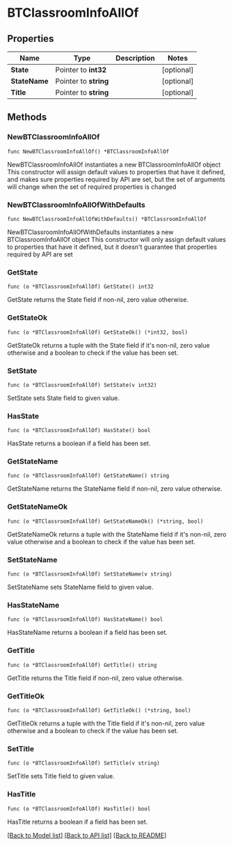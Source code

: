 # BTClassroomInfoAllOf

## Properties

Name | Type | Description | Notes
------------ | ------------- | ------------- | -------------
**State** | Pointer to **int32** |  | [optional] 
**StateName** | Pointer to **string** |  | [optional] 
**Title** | Pointer to **string** |  | [optional] 

## Methods

### NewBTClassroomInfoAllOf

`func NewBTClassroomInfoAllOf() *BTClassroomInfoAllOf`

NewBTClassroomInfoAllOf instantiates a new BTClassroomInfoAllOf object
This constructor will assign default values to properties that have it defined,
and makes sure properties required by API are set, but the set of arguments
will change when the set of required properties is changed

### NewBTClassroomInfoAllOfWithDefaults

`func NewBTClassroomInfoAllOfWithDefaults() *BTClassroomInfoAllOf`

NewBTClassroomInfoAllOfWithDefaults instantiates a new BTClassroomInfoAllOf object
This constructor will only assign default values to properties that have it defined,
but it doesn't guarantee that properties required by API are set

### GetState

`func (o *BTClassroomInfoAllOf) GetState() int32`

GetState returns the State field if non-nil, zero value otherwise.

### GetStateOk

`func (o *BTClassroomInfoAllOf) GetStateOk() (*int32, bool)`

GetStateOk returns a tuple with the State field if it's non-nil, zero value otherwise
and a boolean to check if the value has been set.

### SetState

`func (o *BTClassroomInfoAllOf) SetState(v int32)`

SetState sets State field to given value.

### HasState

`func (o *BTClassroomInfoAllOf) HasState() bool`

HasState returns a boolean if a field has been set.

### GetStateName

`func (o *BTClassroomInfoAllOf) GetStateName() string`

GetStateName returns the StateName field if non-nil, zero value otherwise.

### GetStateNameOk

`func (o *BTClassroomInfoAllOf) GetStateNameOk() (*string, bool)`

GetStateNameOk returns a tuple with the StateName field if it's non-nil, zero value otherwise
and a boolean to check if the value has been set.

### SetStateName

`func (o *BTClassroomInfoAllOf) SetStateName(v string)`

SetStateName sets StateName field to given value.

### HasStateName

`func (o *BTClassroomInfoAllOf) HasStateName() bool`

HasStateName returns a boolean if a field has been set.

### GetTitle

`func (o *BTClassroomInfoAllOf) GetTitle() string`

GetTitle returns the Title field if non-nil, zero value otherwise.

### GetTitleOk

`func (o *BTClassroomInfoAllOf) GetTitleOk() (*string, bool)`

GetTitleOk returns a tuple with the Title field if it's non-nil, zero value otherwise
and a boolean to check if the value has been set.

### SetTitle

`func (o *BTClassroomInfoAllOf) SetTitle(v string)`

SetTitle sets Title field to given value.

### HasTitle

`func (o *BTClassroomInfoAllOf) HasTitle() bool`

HasTitle returns a boolean if a field has been set.


[[Back to Model list]](../README.md#documentation-for-models) [[Back to API list]](../README.md#documentation-for-api-endpoints) [[Back to README]](../README.md)


